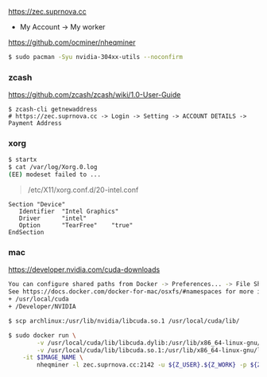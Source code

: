 https://zec.suprnova.cc

- My Account -> My worker

https://github.com/ocminer/nheqminer

```bash
$ sudo pacman -Syu nvidia-304xx-utils --noconfirm
```

### zcash

https://github.com/zcash/zcash/wiki/1.0-User-Guide

```
$ zcash-cli getnewaddress
# https://zec.suprnova.cc -> Login -> Setting -> ACCOUNT DETAILS -> Payment Address
```

### xorg

```bash
$ startx 
$ cat /var/log/Xorg.0.log
(EE) modeset failed to ...
```

> /etc/X11/xorg.conf.d/20-intel.conf 

```
Section "Device"
   Identifier  "Intel Graphics"
   Driver      "intel"
   Option      "TearFree"    "true"
EndSection
```

### mac

https://developer.nvidia.com/cuda-downloads

```bash
You can configure shared paths from Docker -> Preferences... -> File Sharing.
See https://docs.docker.com/docker-for-mac/osxfs/#namespaces for more info.
+ /usr/local/cuda
+ /Developer/NVIDIA

$ scp archlinux:/usr/lib/nvidia/libcuda.so.1 /usr/local/cuda/lib/

$ sudo docker run \
        -v /usr/local/cuda/lib/libcuda.dylib:/usr/lib/x86_64-linux-gnu/libcuda.so \
        -v /usr/local/cuda/lib/libcuda.so.1:/usr/lib/x86_64-linux-gnu/libcuda.so.1 \
	-it $IMAGE_NAME \
       	nheqminer -l zec.suprnova.cc:2142 -u ${Z_USER}.${Z_WORK} -p ${Z_PASS} -t ${Z_CORE}
```

